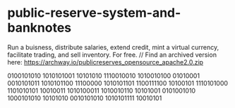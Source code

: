 # public-reserve-system-and-banknotes
Run a buisness, distribute salaries, extend credit, mint a virtual currency, facilitate trading, and sell inventory. For free.
//
Find an archived version here: https://archway.io/publicreserves_opensource_apache2.0.zip


0100101010 1010101001 10101010 1110010010 1010010100 01010001 0010101011 1010101100 11100000 1010101101 1100111100 10100101 1110101000 1101010101 10010011 1010100011 1010010110 10101001 0101001010 1000101010 10101010 0010101010 1010101111 10010101
